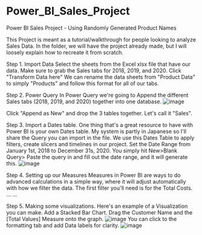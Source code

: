 # Power_BI_Sales_Project
Power BI Sales Project - Using Randomly Generated Product Names


This Project is meant as a tutorial/walkthrough for people looking to analyze Sales Data.
In the folder, we will have the project already made, but I will loosely explain how to recreate it from scratch.

Step 1. Import Data
Select the sheets from the Excel xlsx file that have our data. Make sure to grab the Sales tabs for 2018, 2019, and 2020.
Click "Transform Data here"
We can rename the data sheets from "Product Data" to simply "Products" and follow this format for all of our tabs.

Step 2. Power Query
In Power Query we're going to Append the different Sales tabs (2018, 2019, and 2020) together into one database.
![image](https://user-images.githubusercontent.com/9376306/143663355-42ceb117-9bc4-49ee-b40f-1f57ded990c2.png)

Click "Append as New" and drop the 3 tables together. Let's call it "Sales".

Step 3. Import a Dates table.
One thing that's a great resource to have with Power BI is your own Dates table. My system is partly in Japanese so I'll share the Query you can import in the file. We use this Dates Table to apply filters, create slicers and timelines in our project. 
Set the Date Range from January 1st, 2018 to December 31s, 2020.
You simply hit New>Blank Query> Paste the query in and fill out the date range, and it will generate this.
![image](https://user-images.githubusercontent.com/9376306/143663451-8d2c619a-e917-4b54-85ab-9d1e42dff65c.png)


Step 4. Setting up our Measures
Measures in Power BI are ways to do advanced calculations in a simple way, where it will adjust automatically with how we filter the data.
The first filter you'll need is for the Total Costs.
...
...


Step 5. Making some visualizations.
Here's an example of a Visualization you can make.
Add a Stacked Bar Chart.
Drag the Customer Name and the [Total Values] Measure onto the graph.
![image](https://user-images.githubusercontent.com/9376306/143663795-5c2cf0e2-daaa-4f50-9b83-2524b9156dda.png)
You can click to the formatting tab and add Data labels for clarity.
![image](https://user-images.githubusercontent.com/9376306/143663816-e0dd23fa-67da-4c16-9966-428b1ff65b94.png)


